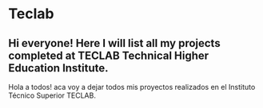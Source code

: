 # Teclab
Hi everyone! Here I will list all my projects completed at TECLAB Technical Higher Education Institute.
-
Hola a todos! aca voy a dejar todos mis proyectos realizados en el Instituto Técnico Superior TECLAB.
